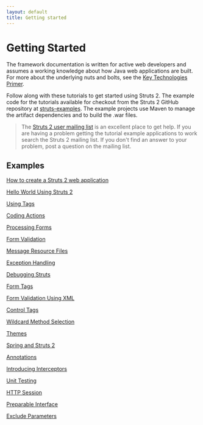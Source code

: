 ```yaml
---
layout: default
title: Getting started
---
```

# Getting Started

The framework documentation is written for active web developers and assumes a working knowledge 
about how Java web applications are built. For more about the underlying nuts and bolts, see 
the [Key Technologies Primer](/primer.html).

Follow along with these tutorials to get started using Struts 2. The example code for the tutorials 
available for checkout from the Struts 2 GitHub repository at [struts-examples](https://github.com/apache/struts-examples).
The example projects use Maven to manage the artifact dependencies and to build the .war files.


> The [Struts 2 user mailing list](/mail.html) is an excellent place to get help. If you are having a problem getting 
> the tutorial example applications to work search the Struts 2 mailing list. If you don't find an answer to your problem, 
> post a question on the mailing list.

## Examples

[How to create a Struts 2 web application](how-to-create-a-struts2-web-application.html)

[Hello World Using Struts 2](hello-world-using-struts2.html)

[Using Tags](using-tags.html)

[Coding Actions](coding-actions.html) 

[Processing Forms](processing-forms.html) 

[Form Validation](form-validation.html) 

[Message Resource Files](message-resource-files.html) 

[Exception Handling](exception-handling.html)

[Debugging Struts](debugging-struts.html)

[Form Tags](form-tags.html)

[Form Validation Using XML](form-validation-using-xml.html)

[Control Tags](control-tags.html)

[Wildcard Method Selection](wildcard-method-selection.html)

[Themes](themes.html)

[Spring and Struts 2](spring.html)

[Annotations](annotations.html)

[Introducing Interceptors](introducing-interceptors.html)

[Unit Testing](unit-testing.html)

[HTTP Session](http-session.html)

[Preparable Interface](preperable-interface.html)

[Exclude Parameters](exclude-parameters.html)
